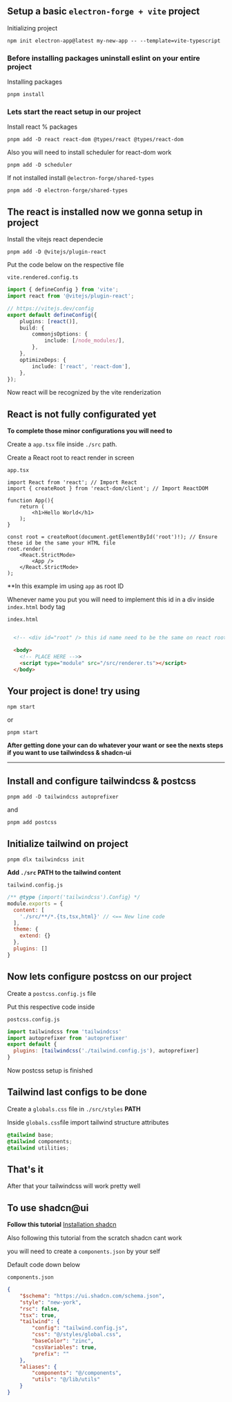 ## Setup a basic ```electron-forge + vite``` project


Initializing project
```
npm init electron-app@latest my-new-app -- --template=vite-typescript
```

### **Before installing packages uninstall eslint on your entire project**

Installing packages
```
pnpm install
```

### Lets start the react setup in our project

Install react % packages
```
pnpm add -D react react-dom @types/react @types/react-dom
```

Also you will need to install scheduler for react-dom work
```
pnpm add -D scheduler
```

If not installed install ```@electron-forge/shared-types```
```
pnpm add -D electron-forge/shared-types
```

## The react is installed now we gonna setup in project

Install the vitejs react dependecie
```
pnpm add -D @vitejs/plugin-react
```

Put the code below on the respective file

```vite.rendered.config.ts```
```typescript
import { defineConfig } from 'vite';
import react from '@vitejs/plugin-react';

// https://vitejs.dev/config
export default defineConfig({
    plugins: [react()],
    build: {
        commonjsOptions: {
            include: [/node_modules/],
        },
    },
    optimizeDeps: {
        include: ['react', 'react-dom'],
    },
});
```

Now react will be recognized by the vite renderization

## React is not fully configurated yet

**To complete those minor configurations you will need to**

Create a ```app.tsx``` file inside ```./src``` path.

Create a React root to react render in screen

```app.tsx```
```tsx
import React from 'react'; // Import React
import { createRoot } from 'react-dom/client'; // Import ReactDOM

function App(){
    return (
        <h1>Hello World</h1>
    );
}

const root = createRoot(document.getElementById('root')!); // Ensure these id be the same your HTML file
root.render(
    <React.StrictMode>
        <App />
    </React.StrictMode>
);
```

**In this example im using ```app``` as root ID

Whenever name you put you will need to implement this id in a div inside ```index.html``` body tag

```index.html```
```html

  <!-- <div id="root" /> this id name need to be the same on react root file -->

  <body>
    <!-- PLACE HERE -->>
    <script type="module" src="/src/renderer.ts"></script>
  </body>

```

## Your project is done! try using 

```npm
npm start
``` 
or
```pnpm
pnpm start
```

**After getting done your can do whatever your want or see the nexts steps if you want to use tailwindcss & shadcn-ui**
______________________________________________________________________________________________________________________
## Install and configure tailwindcss & postcss

```npm
pnpm add -D tailwindcss autoprefixer
```
and
```npm
pnpm add postcss
```

## Initialize tailwind on project

```npm
pnpm dlx tailwindcss init
```

**Add ```./src``` **PATH** to the tailwind content**

```tailwind.config.js```
```javascript
/** @type {import('tailwindcss').Config} */
module.exports = {
  content: [
    './src/**/*.{ts,tsx,html}' // <== New line code
  ],
  theme: {
    extend: {}
  },
  plugins: []
}

```

## Now lets configure postcss on our project 

Create a ```postcss.config.js``` file

Put this respective code inside

```postcss.config.js```
```javascript
import tailwindcss from 'tailwindcss'
import autoprefixer from 'autoprefixer'
export default {
  plugins: [tailwindcss('./tailwind.config.js'), autoprefixer]
}
```

Now postcss setup is finished

## Tailwind last configs to be done

Create a ```globals.css``` file in ```./src/styles``` **PATH**

Inside ```globals.css```file import tailwind structure attributes

```css
@tailwind base;
@tailwind components;
@tailwind utilities;
```

## That's it

After that your tailwindcss will work pretty well


## To use shadcn@ui

**Follow this tutorial**
[Installation shadcn](https://ui.shadcn.com/docs/installation/manual)

Also following this tutorial from the scratch shadcn cant work

you will need to create a ```components.json``` by your self

Default code down below

```components.json```
```json
{
    "$schema": "https://ui.shadcn.com/schema.json",
    "style": "new-york",
    "rsc": false,
    "tsx": true,
    "tailwind": {
        "config": "tailwind.config.js",
        "css": "@/styles/global.css",
        "baseColor": "zinc",
        "cssVariables": true,
        "prefix": ""
    },
    "aliases": {
        "components": "@/components",
        "utils": "@/lib/utils"
    }
}
